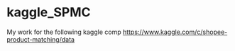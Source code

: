 # kaggle_SPMC
My work for the following kaggle comp https://www.kaggle.com/c/shopee-product-matching/data
